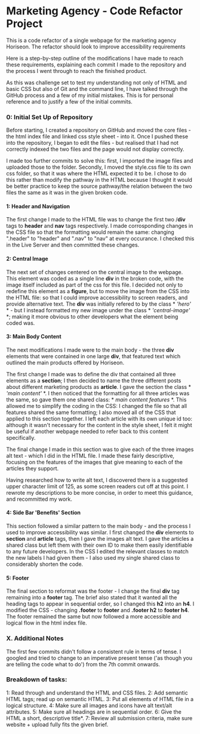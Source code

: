 # Marketing Agency - Code Refactor Project
This is a code refactor of a single webpage for the marketing agency Horiseon. The refactor should look to improve accessibility requirements

Here is a step-by-step outline of the modifications I have made to reach these requirements, explaining each commit I made to the repository and the process I went through to reach the finished product.

As this was challenge set to test my understanding not only of HTML and basic CSS but also of Git and the command line, I have talked through the GitHub process and a few of my initial mistakes. This is for personal reference and to justify a few of the initial commits.   

### 0: Initial Set Up of Repository
Before starting, I created a repository on GitHub and moved the core files - the html index file and linked css style sheet - into it. Once I pushed these into the repository, I began to edit the files - but realised that I had not correctly indexed the two files and the page would not display correctly.

I made too further commits to solve this: first, I imported the image files and uploaded those to the folder. Secondly, I moved the style.css file to its own css folder, so that it was where the HTML expected it to be. I chose to do this rather than modify the pathway in the HTML because I thought it would be better practice to keep the source pathway/the relation between the two files the same as it was in the given broken code.

#### 1: Header and Navigation
The first change I made to the HTML file was to change the first two /**div** tags to **header** and **nav** tags respectively. I made corrosponding changes in the CSS file so that the formatting would remain the same: changing ".header" to "header" and ".nav" to "nav" at every occurance. I checked this in the Live Server and then committed these changes.

#### 2: Central Image
The next set of changes centered on the central image to the webpage. This element was coded as a single line **div** in the broken code, with the image itself included as part of the css for this file. I decided not only to redefine this element as a **figure**, but to move the image from the CSS into the HTML file: so that I could improve accessibility to screen readers, and provide alternative text. The **div** was initially refered to by the class * *'hero'* * - but I instead formatted my new image under the class * *'central-image'* *; making it more obvious to other developers what the element being coded was. 

#### 3: Main Body Content
The next modifications I made were to the main body - the three **div** elements that were contained in one large **div**, that featured text which outlined the main products offered by Horiseon.

The first change I made was to define the div that contained all three elements as a **section**; I then decided to name the three different posts about different marketing products as **article**. I gave the section the class * *'main content'* *. I then noticed that the formatting for all three articles was the same, so gave them one shared class: * *main content features* *. This allowed me to simplify the coding in the CSS: I changed the file so that all features shared the same formatting; I also moved all of the CSS that applied to this section together. I left each article with its own unique id too: although it wasn't necessary for the content in the style sheet, I felt it might be useful if another webpage needed to refer back to this content specifically.

The final change I made in this section was to give each of the three images alt text - which I did in the HTML file. I made these fairly descriptive, focusing on the features of the images that give meaning to each of the articles they support.

Having researched how to write alt text, I discovered there is a suggested upper character limit of 125, as some screen readers cut off at this point. I rewrote my descriptions to be more concise, in order to meet this guidance, and recommitted my work. 

#### 4: Side Bar 'Benefits' Section
This section followed a similar pattern to the main body - and the process I used to improve accessibility was similar. I first changed the **div** elements to **section** and **article** tags, then I gave the images alt text. I gave the articles a shared class but left them with their own ID to make them easily identifiable to any future developers. In the CSS I edited the relevant classes to match the new labels I had given them - I also used my single shared class to considerably shorten the code.

#### 5: Footer
The final section to reformat was the footer -  I change the final **div** tag remaining into a **footer** tag. The brief also stated that it wanted all the heading tags to appear in sequential order, so I changed this **h2** into an **h4**. I modified the CSS - changing **.footer** to **footer** and **.footer h2** to **footer h4**. The footer remained the same but now followed a more accessible and logical flow in the html index file. 

### X. Additional Notes
The first few commits didn't follow a consistent rule in terms of tense. I googled and tried to change to an imperative present tense ('as though you are telling the code what to do') from the 7th commit onwards.


### Breakdown of tasks:
1: Read through and understand the HTML and CSS files.
2: Add semantic HTML tags; read up on semantic HTML.
3: Put all elements of HTML file in a logical structure.
4: Make sure all images and icons have alt text/alt attributes.
5: Make sure all headings are in sequential order.
6: Give the HTML a short, descriptive title*. 
7: Review all submission criteria, make sure website + upload fully fits the given brief. 
